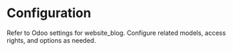 # Configuration

Refer to Odoo settings for website_blog. Configure related models, access rights, and options as needed.
